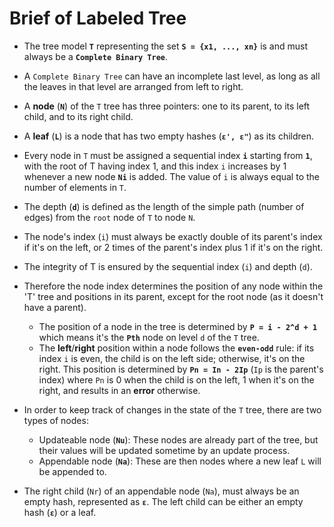 # Brief of Labeled Tree

- The tree model **`T`** representing the set **`S = {x1, ..., xn}`** is and must always be a **`Complete Binary Tree`**.
- A `Complete Binary Tree` can have an incomplete last level, as long as all the leaves in that level are arranged from left to right.
- A **node** (**`N`**) of the `T` tree has three pointers: one to its parent, to its left child, and to its right child.
- A **leaf** (**`L`**) is a node  that has two empty hashes (**`ε', ε"`**) as its children.
- Every node in `T` must be assigned a sequential index **`i`** starting from **`1`**, with the root of T having index 1, and this index `i` increases by 1 whenever a new node **`Ni`** is added. The value of `i` is always equal to the number of elements in `T`.
- The depth (**`d`**) is defined as the length of the simple path (number of edges) from the `root` node of `T` to node `N`.

- The node's index (`i`) must always be exactly double of its parent's index if it's on the left, or 2 times of the parent's index plus 1 if it's on the right.
- The integrity of T is ensured by the sequential index (`i`) and depth (`d`).
- Therefore the node index determines the position of any node within the 'T' tree and positions in its parent, except for the root node (as it doesn't have a parent).
  - The position of a node in the tree is determined by **`P = i - 2^d + 1`** which means it's the **`Pth`** node on level `d` of the `T` tree.
  - The **left**/**right** position within a node follows the **`even-odd`** rule:  if its index `i` is even, the child is on the left side; otherwise, it's on the right. This position is determined by **`Pn = In - 2Ip`** (`Ip` is the parent's index)  where `Pn` is 0 when the child is on the left, 1 when it's on the right, and results in an **error** otherwise.
- In order to keep track of changes in the state of the `T` tree, there are two types of nodes:
  - Updateable node (**`Nu`**): These nodes are already part of the tree, but their values will be updated sometime by an update process.
  - Appendable node (**`Na`**): These are then nodes where a new leaf `L` will be appended to.
- The right child (`Nr`) of an appendable node (`Na`), must always be an empty hash, represented as **`ε`**. The left child can be either an empty hash (**`ε`**) or a leaf.
